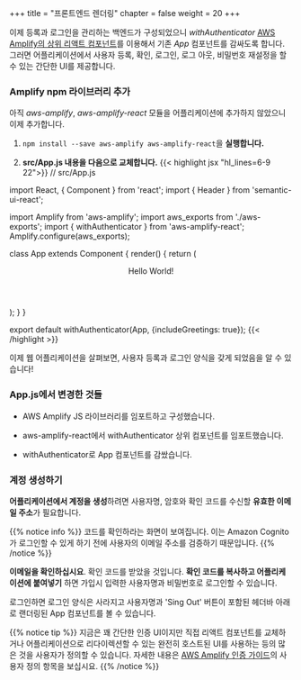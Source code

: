 +++
title = "프론트엔드 렌더링"
chapter = false
weight = 20
+++

이제 등록과 로그인을 관리하는 백엔드가 구성되었으니 _withAuthenticator_ [AWS Amplify의 상위 리액트 컴포넌트](https://aws-amplify.github.io/amplify-js/media/authentication_guide.html#using-components-in-react)를 이용해서 기존 _App_ 컴포넌트를 감싸도록 합니다. 그러면 어플리케이션에서 사용자 등록, 확인, 로그인, 로그 아웃, 비밀번호 재설정을 할 수 있는 간단한 UI를 제공합니다.

### Amplify npm 라이브러리 추가

아직 *aws-amplify*, *aws-amplify-react* 모듈을 어플리케이션에 추가하지 않았으니 이제 추가합니다.

1. `npm install --save aws-amplify aws-amplify-react`을 **실행합니다.**

1. **src/App.js 내용을 다음으로 교체합니다.**
{{< highlight jsx "hl_lines=6-9 22">}}
// src/App.js

import React, { Component } from 'react';
import { Header } from 'semantic-ui-react';

import Amplify from 'aws-amplify';
import aws_exports from './aws-exports';
import { withAuthenticator } from 'aws-amplify-react';
Amplify.configure(aws_exports);


class App extends Component { 
    render() { 
        return (
            <div>
                <Header as='h1'>Hello World!</Header>
            </div>
        );
    }
}

export default withAuthenticator(App, {includeGreetings: true});
{{< /highlight >}}

이제 웹 어플리케이션을 살펴보면, 사용자 등록과 로그인 양식을 갖게 되었음을 알 수 있습니다!

### App.js에서 변경한 것들

- AWS Amplify JS 라이브러리를 임포트하고 구성했습니다.

- aws-amplify-react에서 withAuthenticator 상위 컴포넌트를 임포트했습니다.

- withAuthenticator로 App 컴포넌트를 감쌌습니다.

### 계정 생성하기

**어플리케이션에서 계정을 생성**하려면 사용자명, 암호와 확인 코드를 수신할 **유효한 이메일 주소**가 필요합니다.

{{% notice info %}}
코드를 확인하라는 화면이 보여집니다. 이는 Amazon Cognito가 로그인할 수 있게 하기 전에 사용자의 이메일 주소를 검증하기 때문입니다.
{{% /notice %}}

**이메일을 확인하십시요**. 확인 코드를 받았을 것입니다. **확인 코드를 복사하고 어플리케이션에 붙여넣기** 하면 가입시 입력한 사용자명과 비밀번호로 로그인할 수 있습니다.

로그인하면 로그인 양식은 사라지고 사용자명과 'Sing Out' 버튼이 포함된 헤더바 아래로 랜더링된 App 컴포넌트를 볼 수 있습니다.

{{% notice tip %}}
지금은 꽤 간단한 인증 UI이지만 직접 리액트 컴포넌트를 교체하거나 어플리케이션으로 리다이렉션할 수 있는 완전히 호스트된 UI를 사용하는 등의 많은 것을 사용자가 정의할 수 있습니다. 자세한 내용은 [AWS Amplify 인증 가이드](https://aws.github.io/aws-amplify/media/authentication_guide#customization)의 사용자 정의 항목을 보십시요.
{{% /notice %}}